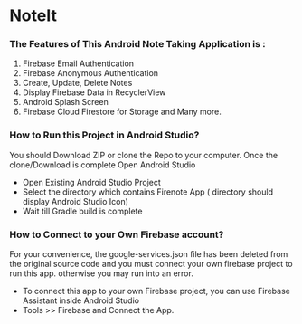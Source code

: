 # NoteIt

### The Features of This  Android Note Taking Application is : 
1. Firebase Email Authentication 
2. Firebase Anonymous Authentication 
3. Create, Update, Delete Notes
4. Display Firebase Data in RecyclerView 
5. Android Splash Screen 
6. Firebase Cloud Firestore for Storage and Many more. 

### How to Run this Project in Android Studio? 
You should Download ZIP or clone the Repo to your computer. 
Once the clone/Download is complete Open Android Studio 
* Open Existing Android Studio Project 
* Select the directory which contains Firenote App ( directory should display Android Studio Icon) 
* Wait till Gradle build is complete 

### How to Connect to your Own Firebase account? 
For your convenience, the google-services.json file has been deleted from the original source code and you must connect your own firebase project to run this app. otherwise you may run into an error. 

* To connect this app to your own Firebase project, you can use Firebase Assistant inside Android Studio 
* Tools >> Firebase and Connect the App. 
